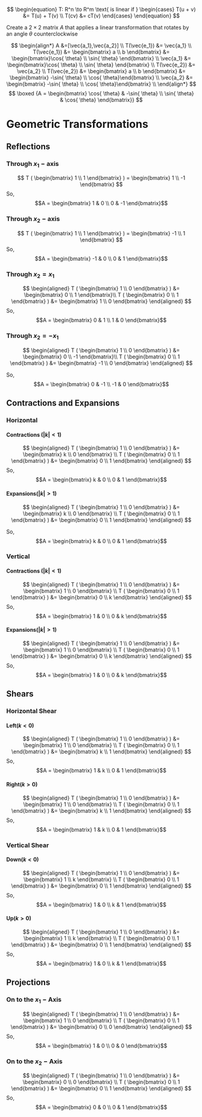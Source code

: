 $$
\begin{equation} T: R^n \to R^m \text{ is linear if } \begin{cases} T(u + v) &= T(u) + T(v) \\ T(cv) &= cT(v) \end{cases} \end{equation}
$$

Create a $2\times2$ matrix $A$ that applies a linear transformation that rotates by an angle $\theta$ counterclockwise 

$$
\begin{align*}
A &=[\vec{a_1},\vec{a_2}] \\
T(\vec{e_1}) &= \vec{a_1} \\
T(\vec{e_1}) &= \begin{bmatrix} a \\ b \end{bmatrix} &= \begin{bmatrix}\cos{ \theta} \\ \sin{ \theta} \end{bmatrix} \\
\vec{a_1} &= \begin{bmatrix}\cos{ \theta} \\ \sin{ \theta} \end{bmatrix} \\
T(\vec{e_2}) &= \vec{a_2} \\
T(\vec{e_2}) &= \begin{bmatrix} a \\ b \end{bmatrix} &= \begin{bmatrix} -\sin{ \theta} \\ \cos{ \theta}\end{bmatrix} \\
\vec{a_2} &= \begin{bmatrix} -\sin{ \theta} \\ \cos{ \theta}\end{bmatrix} \\
\end{align*}
$$
$$
\boxed 
{A = \begin{bmatrix} \cos{ \theta} & -\sin{ \theta} \\ \sin{ \theta}  & \cos{ \theta} \end{bmatrix}}
$$

# Geometric Transformations
## Reflections
### Through $x_1-\text{axis}$ 
$$
T ( \begin{bmatrix} 1 \\ 1  \end{bmatrix} ) =  \begin{bmatrix} 1 \\ -1  \end{bmatrix} 
$$
So,
$$A = \begin{bmatrix} 1 & 0 \\ 0 & -1 \end{bmatrix}$$
### Through $x_2-\text{axis}$ 
$$
T ( \begin{bmatrix} 1 \\ 1  \end{bmatrix} ) = \begin{bmatrix} -1 \\ 1  \end{bmatrix}
$$
So,
$$A = \begin{bmatrix} -1 & 0 \\ 0 & 1 \end{bmatrix}$$
### Through $x_2=x_1$ 
$$
\begin{aligned}
T ( \begin{bmatrix} 1 \\ 0 \end{bmatrix} ) &= \begin{bmatrix} 0 \\ 1 \end{bmatrix}\\
T ( \begin{bmatrix} 0 \\ 1 \end{bmatrix} ) &= \begin{bmatrix} 1 \\ 0 \end{bmatrix}
\end{aligned}
$$
So,
$$A = \begin{bmatrix} 0 & 1 \\ 1 & 0 \end{bmatrix}$$
### Through $x_2=-x_1$ 
$$
\begin{aligned}
T ( \begin{bmatrix} 1 \\ 0 \end{bmatrix} ) &= \begin{bmatrix} 0 \\ -1 \end{bmatrix}\\
T ( \begin{bmatrix} 0 \\ 1 \end{bmatrix} ) &=  \begin{bmatrix} -1 \\ 0 \end{bmatrix} 
\end{aligned}
$$

So,
$$A = \begin{bmatrix} 0 & -1 \\ -1 & 0 \end{bmatrix}$$
## Contractions and Expansions
### Horizontal
#### Contractions (${|k|}<1$)

$$
\begin{aligned}
T ( \begin{bmatrix} 1 \\ 0 \end{bmatrix} ) &=  \begin{bmatrix} k \\ 0 \end{bmatrix} \\
T ( \begin{bmatrix} 0 \\ 1 \end{bmatrix} ) &=  \begin{bmatrix} 0 \\ 1 \end{bmatrix} 
\end{aligned}
$$
So,
$$A = \begin{bmatrix} k & 0 \\ 0 & 1 \end{bmatrix}$$
#### Expansions(${|k|}>1$)

$$
\begin{aligned}
T ( \begin{bmatrix} 1 \\ 0 \end{bmatrix} ) &=  \begin{bmatrix} k \\ 0 \end{bmatrix} \\
T ( \begin{bmatrix} 0 \\ 1 \end{bmatrix} ) &=  \begin{bmatrix} 0 \\ 1 \end{bmatrix} 
\end{aligned}
$$

So,
$$A = \begin{bmatrix} k & 0 \\ 0 & 1 \end{bmatrix}$$
### Vertical
#### Contractions (${|k|}<1$)

$$
\begin{aligned}
T ( \begin{bmatrix} 1 \\ 0 \end{bmatrix} ) &=  \begin{bmatrix} 1 \\ 0 \end{bmatrix} \\
T ( \begin{bmatrix} 0 \\ 1 \end{bmatrix} ) &=  \begin{bmatrix} 0 \\ k \end{bmatrix} 
\end{aligned}
$$
So,
$$A = \begin{bmatrix} 1 & 0 \\ 0 & k \end{bmatrix}$$
#### Expansions(${|k|}>1$)

$$
\begin{aligned}
T ( \begin{bmatrix} 1 \\ 0 \end{bmatrix} ) &=  \begin{bmatrix} 1 \\ 0 \end{bmatrix} \\
T ( \begin{bmatrix} 0 \\ 1 \end{bmatrix} ) &=  \begin{bmatrix} 0 \\ k \end{bmatrix} 
\end{aligned}
$$
So,
$$A = \begin{bmatrix} 1 & 0 \\ 0 & k \end{bmatrix}$$

## Shears
### Horizontal Shear
#### Left($k<0$)
$$
\begin{aligned}
T ( \begin{bmatrix} 1 \\ 0 \end{bmatrix} ) &=  \begin{bmatrix} 1 \\ 0 \end{bmatrix} \\
T ( \begin{bmatrix} 0 \\ 1 \end{bmatrix} ) &=  \begin{bmatrix} k \\ 1 \end{bmatrix} 
\end{aligned}
$$
So,
$$A = \begin{bmatrix} 1 & k \\ 0 & 1 \end{bmatrix}$$
#### Right($k>0$)
$$
\begin{aligned}
T ( \begin{bmatrix} 1 \\ 0 \end{bmatrix} ) &=  \begin{bmatrix} 1 \\ 0 \end{bmatrix} \\
T ( \begin{bmatrix} 0 \\ 1 \end{bmatrix} ) &=  \begin{bmatrix} k \\ 1 \end{bmatrix} 
\end{aligned}
$$
So,
$$A = \begin{bmatrix} 1 & k \\ 0 & 1 \end{bmatrix}$$

### Vertical Shear
#### Down($k<0$)
$$
\begin{aligned}
T ( \begin{bmatrix} 1 \\ 0 \end{bmatrix} ) &=  \begin{bmatrix} 1 \\ k \end{bmatrix} \\
T ( \begin{bmatrix} 0 \\ 1 \end{bmatrix} ) &=  \begin{bmatrix} 0 \\ 1 \end{bmatrix} 
\end{aligned}
$$
So,
$$A = \begin{bmatrix} 1 & 0 \\ k & 1 \end{bmatrix}$$
#### Up($k>0$)

$$
\begin{aligned}
T ( \begin{bmatrix} 1 \\ 0 \end{bmatrix} ) &=  \begin{bmatrix} 1 \\ k \end{bmatrix} \\
T ( \begin{bmatrix} 0 \\ 1 \end{bmatrix} ) &=  \begin{bmatrix} 0 \\ 1 \end{bmatrix} 
\end{aligned}
$$
So,
$$A = \begin{bmatrix} 1 & 0 \\ k & 1 \end{bmatrix}$$
## Projections
### On to the $x_1-\text{Axis}$
$$
\begin{aligned}
T ( \begin{bmatrix} 1 \\ 0 \end{bmatrix} ) &=  \begin{bmatrix} 1 \\ 0 \end{bmatrix} \\
T ( \begin{bmatrix} 0 \\ 1 \end{bmatrix} ) &=  \begin{bmatrix} 0 \\ 0 \end{bmatrix} 
\end{aligned}
$$
So,
$$A = \begin{bmatrix} 1 & 0 \\ 0 & 0 \end{bmatrix}$$
### On to the $x_2-\text{Axis}$
$$
\begin{aligned}
T ( \begin{bmatrix} 1 \\ 0 \end{bmatrix} ) &=  \begin{bmatrix} 0 \\ 0 \end{bmatrix} \\
T ( \begin{bmatrix} 0 \\ 1 \end{bmatrix} ) &=  \begin{bmatrix} 0 \\ 1 \end{bmatrix} 
\end{aligned}
$$
So,
$$A = \begin{bmatrix} 0 & 0 \\ 0 & 1 \end{bmatrix}$$

